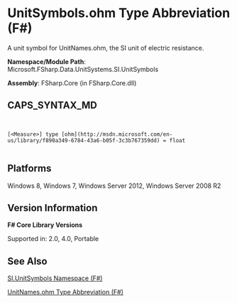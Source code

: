 # UnitSymbols.ohm Type Abbreviation (F#)

A unit symbol for UnitNames.ohm, the SI unit of electric resistance.

**Namespace/Module Path**: Microsoft.FSharp.Data.UnitSystems.SI.UnitSymbols

**Assembly**: FSharp.Core (in FSharp.Core.dll)


## CAPS_SYNTAX_MD



```


[<Measure>] type [ohm](http://msdn.microsoft.com/en-us/library/f890a349-6784-43a6-b05f-3c3b767359dd) = float


```



## Platforms
Windows 8, Windows 7, Windows Server 2012, Windows Server 2008 R2


## Version Information
**F# Core Library Versions**

Supported in: 2.0, 4.0, Portable




## See Also
[SI.UnitSymbols Namespace &#40;F&#35;&#41;](SI.UnitSymbols+Namespace+%28F%23%29.md)

[UnitNames.ohm Type Abbreviation &#40;F&#35;&#41;](UnitNames.ohm+Type+Abbreviation+%28F%23%29.md)

